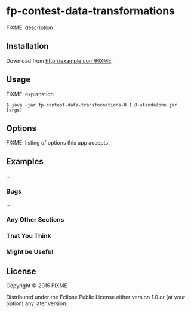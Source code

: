 # fp-contest-data-transformations

FIXME: description

## Installation

Download from http://example.com/FIXME.

## Usage

FIXME: explanation

    $ java -jar fp-contest-data-transformations-0.1.0-standalone.jar [args]

## Options

FIXME: listing of options this app accepts.

## Examples

...

### Bugs

...

### Any Other Sections
### That You Think
### Might be Useful

## License

Copyright © 2015 FIXME

Distributed under the Eclipse Public License either version 1.0 or (at
your option) any later version.
